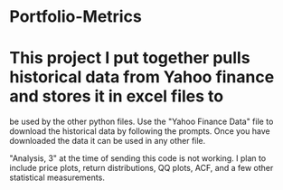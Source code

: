 # Portfolio-Metrics
# This project I put together pulls historical data from Yahoo finance and stores it in excel files to
be used by the other python files. Use the "Yahoo Finance Data" file to download the historical data by
following the prompts. Once you have downloaded the data it can be used in any other file.

"Analysis, 3" at the time of sending this code is not working. I plan to include price plots, return distributions, QQ plots, ACF, and a few other statistical measurements.
